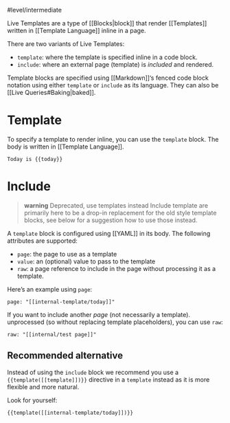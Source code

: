 #level/intermediate

Live Templates are a type of [[Blocks|block]] that render [[Templates]] written in [[Template Language]] inline in a page.

There are two variants of Live Templates:

* `template`: where the template is specified inline in a code block.
* `include`: where an external page (template) is _included_ and rendered.

Template blocks are specified using [[Markdown]]‘s fenced code block notation using either `template` or `include` as its language. They can also be [[Live Queries#Baking|baked]].

# Template
To specify a template to render inline, you can use the `template` block. The body is written in [[Template Language]].

```template
Today is {{today}}
```

# Include
> **warning** Deprecated, use templates instead
> Include template are primarily here to be a drop-in replacement for the old style template blocks, see below for a suggestion how to use those instead.

A `template` block is configured using [[YAML]] in its body. The following attributes are supported:

* `page`: the page to use as a template
* `value`: an (optional) value to pass to the template
* `raw`: a page reference to include in the page without processing it as a template.

Here’s an example using `page`:
```include
page: "[[internal-template/today]]"
```

If you want to include another _page_ (not necessarily a template). unprocessed (so without replacing template placeholders), you can use `raw`:
```include
raw: "[[internal/test page]]"
```

## Recommended alternative
Instead of using the `include` block we recommend you use a `{{template([[template]])}}` directive in a `template` instead as it is more flexible and more natural.

Look for yourself:
```template
{{template([[internal-template/today]])}}
```
